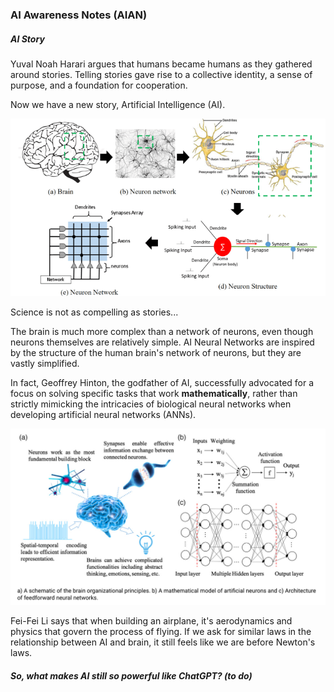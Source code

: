 ### AI Awareness Notes (AIAN)

##### AI Story
Yuval Noah Harari argues that humans became humans as they gathered around stories. Telling stories gave rise to a collective identity, a sense of purpose, and a foundation for cooperation. 

Now we have a new story, Artificial Intelligence (AI).

![](/attachments/brain-and-neural-network.png)

Science is not as compelling as stories...

The brain is much more complex than a network of neurons, even though neurons themselves are relatively simple. AI Neural Networks are inspired by the structure of the human brain's network of neurons, but they are vastly simplified.

In fact, Geoffrey Hinton, the godfather of AI, successfully advocated for a focus on solving specific tasks that work **mathematically**, rather than strictly mimicking the intricacies of biological neural networks when developing artificial neural networks (ANNs).

![](/attachments/neural-networks-and-mathematical-model.png)

Fei-Fei Li says that when building an airplane, it's aerodynamics and physics that govern the process of flying. If we ask for similar laws in the relationship between AI and brain, it still feels like we are before Newton's laws. 

##### So, what makes AI still so powerful like ChatGPT? (to do)

